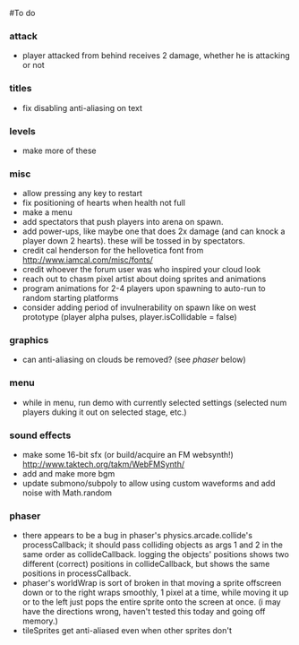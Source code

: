 #To do

### attack
* player attacked from behind receives 2 damage, whether he is attacking or not

### titles
* fix disabling anti-aliasing on text

### levels
* make more of these

### misc
* allow pressing any key to restart
* fix positioning of hearts when health not full
* make a menu
* add spectators that push players into arena on spawn.
* add power-ups, like maybe one that does 2x damage (and can knock a player down 2 hearts). these will be tossed in by spectators.
* credit cal henderson for the hellovetica font from http://www.iamcal.com/misc/fonts/
* credit whoever the forum user was who inspired your cloud look
* reach out to chasm pixel artist about doing sprites and animations
* program animations for 2-4 players upon spawning to auto-run to random starting platforms
* consider adding period of invulnerability on spawn like on west prototype (player alpha pulses, player.isCollidable = false)

### graphics
* can anti-aliasing on clouds be removed? (see *phaser* below)

### menu
* while in menu, run demo with currently selected settings (selected num players duking it out on selected stage, etc.)

### sound effects
* make some 16-bit sfx (or build/acquire an FM websynth!) http://www.taktech.org/takm/WebFMSynth/
* add and make more bgm
* update submono/subpoly to allow using custom waveforms and add noise with Math.random

### phaser
* there appears to be a bug in phaser's physics.arcade.collide's processCallback; it should pass colliding objects as args 1 and 2 in the same order as collideCallback. logging the objects' positions shows two different (correct) positions in collideCallback, but shows the same positions in processCallback.
* phaser's worldWrap is sort of broken in that moving a sprite offscreen down or to the right wraps smoothly, 1 pixel at a time, while moving it up or to the left just pops the entire sprite onto the screen at once. (i may have the directions wrong, haven't tested this today and going off memory.)
* tileSprites get anti-aliased even when other sprites don't
